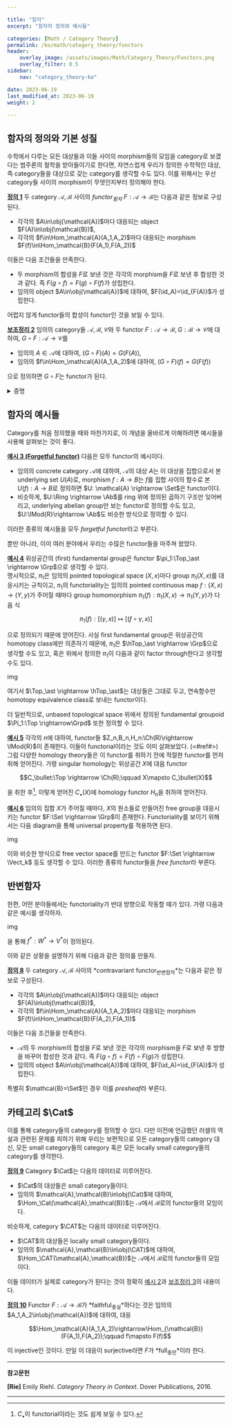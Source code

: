 ```yaml
---

title: "함자"
excerpt: "함자의 정의와 예시들"

categories: [Math / Category Theory]
permalink: /ko/math/category_theory/functors
header:
    overlay_image: /assets/images/Math/Category_Theory/Functors.png
    overlay_filter: 0.5
sidebar: 
    nav: "category_theory-ko"

date: 2023-06-19
last_modified_at: 2023-06-19
weight: 2

---
```


## 함자의 정의와 기본 성질

수학에서 다루는 모든 대상들과 이들 사이의 morphism들의 모임을 category로 보겠다는 범주론의 철학을 받아들이기로 한다면, 자연스럽게 우리가 정의한 수학적인 대상, 즉 category들을 대상으로 갖는 category를 생각할 수도 있다. 이를 위해서는 우선 category들 사이의 morphism이 무엇인지부터 정의해야 한다. 

<div class="definition" markdown="1">

<ins id="def1">**정의 1**</ins> 두 category $\mathcal{A},\mathcal{B}$ 사이의 *functor<sub>함자</sub>* $F:\mathcal{A}\rightarrow\mathcal{B}$는 다음과 같은 정보로 구성된다.

- 각각의 $A\in\obj(\mathcal{A})$마다 대응되는 object $F(A)\in\obj(\mathcal{B})$,
- 각각의 $f\in\Hom_\mathcal{A}(A_1,A_2)$마다 대응되는 morphism $F(f)\in\Hom_\mathcal{B}(F(A_1),F(A_2))$

이들은 다음 조건들을 만족한다.

- 두 morphism의 합성을 $F$로 보낸 것은 각각의 morphism을 $F$로 보낸 후 합성한 것과 같다. 즉 $F(g\circ f)=F(g)\circ F(f)$가 성립한다.
- 임의의 object $A\in\obj(\mathcal{A})$에 대하여, $F(\id_A)=\id_{F(A)}$가 성립한다.

</div>

어렵지 않게 functor들의 합성이 functor인 것을 보일 수 있다.

<div class="proposition" markdown="1">

<ins id="lem2">**보조정리 2**</ins> 임의의 category들 $\mathcal{A},\mathcal{B},\mathcal{C}$와 두 functor $F:\mathcal{A}\rightarrow \mathcal{B}, G:\mathcal{B}\rightarrow \mathcal{C}$에 대하여, $G\circ F:\mathcal{A} \rightarrow \mathcal{C}$를

- 임의의 $A\in \mathcal{A}$에 대하여, $(G\circ F)(A)=G(F(A))$,
- 임의의 $f\in\Hom_\mathcal{A}(A_1,A_2)$에 대하여, $(G\circ F)(f)=G(F(f))$

으로 정의하면 $G\circ F$는 functor가 된다.

</div>
<details class="proof" markdown="1">
<summary>증명</summary>

Functor가 만족해야 하는 두 조건만 보이면 충분하며, 이는

$$(G\circ F)(g\circ f)=G(F(g\circ f))=G(F(g)\circ F(f))=G(F(g))\circ G(F(f))=(G\circ F)(g)\circ(G\circ F)(f)$$

그리고

$$(G\circ F)(\id_A)=G(F(\id_A))=G(\id_{F(A)})=\id_{G(F(A))}=\id_{(G\circ F)(A)}$$

으로부터 자명하다.

</details>

## 함자의 예시들

Category를 처음 정의했을 때와 마찬가지로, 이 개념을 올바르게 이해하려면 예시들을 사용해 살펴보는 것이 좋다. 

<div class="example" markdown="1">

<ins id="ex3">**예시 3 (Forgetful functor)**</ins> 다음은 모두 functor의 예시이다.

- 임의의 concrete category $\mathcal{A}$에 대하여, $\mathcal{A}$의 대상 $A$는 이 대상을 집합으로서 본 underlying set $U(A)$로, morphism $f:A \rightarrow B$는 $f$를 집합 사이의 함수로 본 $U(f):A \rightarrow B$로 정의하면 $U: \mathcal{A} \rightarrow \Set$은 functor이다. 
- 비슷하게, $U:\Ring \rightarrow \Ab$를 ring 위에 정의된 곱하기 구조만 잊어버리고, underlying abelian group만 보는 functor로 정의할 수도 있고, $U:\lMod{R}\rightarrow \Ab$도 비슷한 방식으로 정의할 수 있다. 

이러한 종류의 예시들을 모두 *forgetful functor*라고 부른다.

</div>

뿐만 아니라, 이미 여러 분야에서 우리는 수많은 functor들을 마주쳐 왔었다.

<div class="example" markdown="1">

<ins id="ex4">**예시 4**</ins> 위상공간의 (first) fundamental group은 functor $\pi_1:\Top_\ast \rightarrow \Grp$으로 생각할 수 있다.  
명시적으로, $\pi_1$은 임의의 pointed topological space $(X,x)$마다 group $\pi_1(X,x)$를 대응시키는 규칙이고, $\pi_1$의 functoriality는 임의의 pointed continuous map $f:(X,x) \rightarrow(Y,y)$가 주어질 때마다 group homomorphism $\pi_1(f):\pi_1(X,x)\rightarrow\pi_1(Y,y)$가 다음 식

$$\pi_1(f):[(\gamma,x)]\mapsto [(f\circ\gamma,x)]$$

으로 정의되기 때문에 얻어진다. 사실 first fundamental group은 위상공간의 homotopy class에만 의존하기 때문에, $\pi_1$은 $\hTop_\ast \rightarrow \Grp$으로 생각할 수도 있고, 혹은 위에서 정의한 $\pi_1$이 다음과 같이 factor through한다고 생각할 수도 있다.

img

여기서 $\Top_\ast \rightarrow \hTop_\ast$는 대상들은 그대로 두고, 연속함수만 homotopy equivalence class로 보내는 functor이다. 

더 일반적으로, unbased topological space 위에서 정의된 fundamental groupoid $\Pi_1:\Top \rightarrow\Grpd$ 또한 정의할 수 있다. 

</div>

<div class="example" markdown="1">

<ins id="ex5">**예시 5**</ins> 각각의 $n$에 대하여, functor들 $Z_n,B_n,H_n:\Ch(R)\rightarrow \lMod{R}$이 존재한다. 이들이 functorial이라는 것도 이미 살펴보았다. (<#ref#>) 그럼 다양한 homology theory들은 이 functor를 취하기 전에 적절한 functor를 먼저 취해 얻어진다. 가령 singular homology는 위상공간 $X$에 대음 functor

$$C_\bullet:\Top \rightarrow \Ch(R);\qquad X\mapsto C_\bullet(X)$$

을 취한 후[^1], 이렇게 얻어진 $C_\bullet(X)$에 homology functor $H_n$을 취하여 얻어진다. 

</div>

<div class="example" markdown="1">

<ins id="ex6">**예시 6**</ins> 임의의 집합 $X$가 주어질 때마다, $X$의 원소들로 만들어진 free group을 대응시키는 functor $F:\Set \rightarrow \Grp$이 존재한다. Functoriality를 보이기 위해서는 다음 diagram을 통해 universal property를 적용하면 된다.

img

이와 비슷한 방식으로 free vector space를 만드는 functor $F:\Set \rightarrow \Vect_k$ 등도 생각할 수 있다. 이러한 종류의 functor들을 *free functor*라 부른다.

</div>

## 반변함자

한편, 어떤 분야들에서는 functoriality가 반대 방향으로 작동할 때가 있다. 가령 다음과 같은 예시를 생각하자.

<div class="example" markdown="1">


img

을 통해 $f^\ast: W^\ast \rightarrow V^\ast$이 정의된다.

</div>

이와 같은 상황을 설명하기 위해 다음과 같은 정의를 만들자.

<div class="definition" markdown="1">

<ins id="def8">**정의 8**</ins> 두 category $\mathcal{A},\mathcal{B}$ 사이의 *contravariant functor<sub>반변함자</sub>*는 다음과 같은 정보로 구성된다.

- 각각의 $A\in\obj(\mathcal{A})$마다 대응되는 object $F(A)\in\obj(\mathcal{B})$,
- 각각의 $f\in\Hom_\mathcal{A}(A_1,A_2)$마다 대응되는 morphism $F(f)\in\Hom_\mathcal{B}(F(A_2),F(A_1))$

이들은 다음 조건들을 만족한다.

- $\mathcal{A}$의 두 morphism의 합성을 $F$로 보낸 것은 각각의 morphism을 $F$로 보낸 후 방향을 바꾸어 합성한 것과 같다. 즉 $F(g\circ f)=F(f)\circ F(g)$가 성립한다.
- 임의의 object $A\in\obj(\mathcal{A})$에 대하여, $F(\id_A)=\id_{F(A)}$가 성립한다.

</div>

특별히 $\mathcal{B}=\Set$인 경우 이를 *presheaf*라 부른다.

## 카테고리 $\Cat$

이를 통해 category들의 category를 정의할 수 있다. 다만 이전에 언급했던 러셀의 역설과 관련된 문제를 피하기 위해 우리는 보편적으로 모든 category들의 category 대신, 모든 small category들의 category 혹은 모든 locally small category들의 category를 생각한다.

<div class="definition" markdown="1">

<ins id="def9">**정의 9**</ins> Category $\Cat$는 다음의 데이터로 이루어진다.

- $\Cat$의 대상들은 small category들이다.
- 임의의 $\mathcal{A},\mathcal{B}\in\obj(\Cat)$에 대하여, $\Hom_\Cat(\mathcal{A},\mathcal{B})$는 $\mathcal{A}$에서 $\mathcal{B}$로의 functor들의 모임이다.

비슷하게, category $\CAT$는 다음의 데이터로 이루어진다.

- $\CAT$의 대상들은 locally small category들이다.
- 임의의 $\mathcal{A},\mathcal{B}\in\obj(\CAT)$에 대하여, $\Hom_\CAT(\mathcal{A},\mathcal{B})$는 $\mathcal{A}$에서 $\mathcal{B}$로의 functor들의 모임이다.

</div>

이들 데이터가 실제로 category가 된다는 것이 정확히 [예시 2](#ex2)과 [보조정리 3](#lem3)의 내용이다. 

<div class="definition" markdown="1">

<ins id="def10">**정의 10**</ins> Functor $F:\mathcal{A}\rightarrow \mathcal{B}$가 *faithful<sub>충실</sub>*하다는 것은 임의의 $A_1,A_2\in\obj(\mathcal{A})$에 대하여, 대응

$$\Hom_\mathcal{A}(A_1,A_2)\rightarrow\Hom_{\mathcal{B}}(F(A_1),F(A_2));\qquad f\mapsto F(f)$$

이 injective인 것이다. 만일 이 대응이 surjective라면 $F$가 *full<sub>충만</sub>*이라 한다.

</div>

---

**참고문헌**

**[Rie]** Emily Riehl. *Category Theory in Context*. Dover Publications, 2016.

---

[^1]: $C_\bullet$이 functorial이라는 것도 쉽게 보일 수 있다.